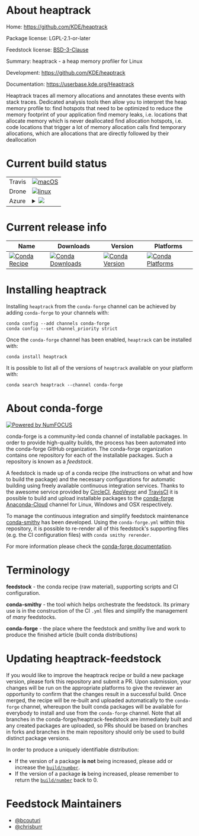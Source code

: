 About heaptrack
===============

Home: https://github.com/KDE/heaptrack

Package license: LGPL-2.1-or-later

Feedstock license: [BSD-3-Clause](https://github.com/conda-forge/heaptrack-feedstock/blob/master/LICENSE.txt)

Summary: heaptrack - a heap memory profiler for Linux

Development: https://github.com/KDE/heaptrack

Documentation: https://userbase.kde.org/Heaptrack

Heaptrack traces all memory allocations and annotates these events with stack traces. Dedicated analysis tools then allow you to interpret the heap memory profile to:
  find hotspots that need to be optimized to reduce the memory footprint of your application
  find memory leaks, i.e. locations that allocate memory which is never deallocated
  find allocation hotspots, i.e. code locations that trigger a lot of memory allocation calls
  find temporary allocations, which are allocations that are directly followed by their deallocation


Current build status
====================


<table><tr>
    <td>Travis</td>
    <td>
      <a href="https://travis-ci.com/conda-forge/heaptrack-feedstock">
        <img alt="macOS" src="https://img.shields.io/travis/com/conda-forge/heaptrack-feedstock/master.svg?label=macOS">
      </a>
    </td>
  </tr><tr>
    <td>Drone</td>
    <td>
      <a href="https://cloud.drone.io/conda-forge/heaptrack-feedstock">
        <img alt="linux" src="https://img.shields.io/drone/build/conda-forge/heaptrack-feedstock/master.svg?label=Linux">
      </a>
    </td>
  </tr>
    
  <tr>
    <td>Azure</td>
    <td>
      <details>
        <summary>
          <a href="https://dev.azure.com/conda-forge/feedstock-builds/_build/latest?definitionId=11334&branchName=master">
            <img src="https://dev.azure.com/conda-forge/feedstock-builds/_apis/build/status/heaptrack-feedstock?branchName=master">
          </a>
        </summary>
        <table>
          <thead><tr><th>Variant</th><th>Status</th></tr></thead>
          <tbody><tr>
              <td>linux_64</td>
              <td>
                <a href="https://dev.azure.com/conda-forge/feedstock-builds/_build/latest?definitionId=11334&branchName=master">
                  <img src="https://dev.azure.com/conda-forge/feedstock-builds/_apis/build/status/heaptrack-feedstock?branchName=master&jobName=linux&configuration=linux_64_" alt="variant">
                </a>
              </td>
            </tr><tr>
              <td>linux_aarch64</td>
              <td>
                <a href="https://dev.azure.com/conda-forge/feedstock-builds/_build/latest?definitionId=11334&branchName=master">
                  <img src="https://dev.azure.com/conda-forge/feedstock-builds/_apis/build/status/heaptrack-feedstock?branchName=master&jobName=linux&configuration=linux_aarch64_" alt="variant">
                </a>
              </td>
            </tr><tr>
              <td>linux_ppc64le</td>
              <td>
                <a href="https://dev.azure.com/conda-forge/feedstock-builds/_build/latest?definitionId=11334&branchName=master">
                  <img src="https://dev.azure.com/conda-forge/feedstock-builds/_apis/build/status/heaptrack-feedstock?branchName=master&jobName=linux&configuration=linux_ppc64le_" alt="variant">
                </a>
              </td>
            </tr>
          </tbody>
        </table>
      </details>
    </td>
  </tr>
</table>

Current release info
====================

| Name | Downloads | Version | Platforms |
| --- | --- | --- | --- |
| [![Conda Recipe](https://img.shields.io/badge/recipe-heaptrack-green.svg)](https://anaconda.org/conda-forge/heaptrack) | [![Conda Downloads](https://img.shields.io/conda/dn/conda-forge/heaptrack.svg)](https://anaconda.org/conda-forge/heaptrack) | [![Conda Version](https://img.shields.io/conda/vn/conda-forge/heaptrack.svg)](https://anaconda.org/conda-forge/heaptrack) | [![Conda Platforms](https://img.shields.io/conda/pn/conda-forge/heaptrack.svg)](https://anaconda.org/conda-forge/heaptrack) |

Installing heaptrack
====================

Installing `heaptrack` from the `conda-forge` channel can be achieved by adding `conda-forge` to your channels with:

```
conda config --add channels conda-forge
conda config --set channel_priority strict
```

Once the `conda-forge` channel has been enabled, `heaptrack` can be installed with:

```
conda install heaptrack
```

It is possible to list all of the versions of `heaptrack` available on your platform with:

```
conda search heaptrack --channel conda-forge
```


About conda-forge
=================

[![Powered by NumFOCUS](https://img.shields.io/badge/powered%20by-NumFOCUS-orange.svg?style=flat&colorA=E1523D&colorB=007D8A)](http://numfocus.org)

conda-forge is a community-led conda channel of installable packages.
In order to provide high-quality builds, the process has been automated into the
conda-forge GitHub organization. The conda-forge organization contains one repository
for each of the installable packages. Such a repository is known as a *feedstock*.

A feedstock is made up of a conda recipe (the instructions on what and how to build
the package) and the necessary configurations for automatic building using freely
available continuous integration services. Thanks to the awesome service provided by
[CircleCI](https://circleci.com/), [AppVeyor](https://www.appveyor.com/)
and [TravisCI](https://travis-ci.com/) it is possible to build and upload installable
packages to the [conda-forge](https://anaconda.org/conda-forge)
[Anaconda-Cloud](https://anaconda.org/) channel for Linux, Windows and OSX respectively.

To manage the continuous integration and simplify feedstock maintenance
[conda-smithy](https://github.com/conda-forge/conda-smithy) has been developed.
Using the ``conda-forge.yml`` within this repository, it is possible to re-render all of
this feedstock's supporting files (e.g. the CI configuration files) with ``conda smithy rerender``.

For more information please check the [conda-forge documentation](https://conda-forge.org/docs/).

Terminology
===========

**feedstock** - the conda recipe (raw material), supporting scripts and CI configuration.

**conda-smithy** - the tool which helps orchestrate the feedstock.
                   Its primary use is in the construction of the CI ``.yml`` files
                   and simplify the management of *many* feedstocks.

**conda-forge** - the place where the feedstock and smithy live and work to
                  produce the finished article (built conda distributions)


Updating heaptrack-feedstock
============================

If you would like to improve the heaptrack recipe or build a new
package version, please fork this repository and submit a PR. Upon submission,
your changes will be run on the appropriate platforms to give the reviewer an
opportunity to confirm that the changes result in a successful build. Once
merged, the recipe will be re-built and uploaded automatically to the
`conda-forge` channel, whereupon the built conda packages will be available for
everybody to install and use from the `conda-forge` channel.
Note that all branches in the conda-forge/heaptrack-feedstock are
immediately built and any created packages are uploaded, so PRs should be based
on branches in forks and branches in the main repository should only be used to
build distinct package versions.

In order to produce a uniquely identifiable distribution:
 * If the version of a package **is not** being increased, please add or increase
   the [``build/number``](https://docs.conda.io/projects/conda-build/en/latest/resources/define-metadata.html#build-number-and-string).
 * If the version of a package **is** being increased, please remember to return
   the [``build/number``](https://docs.conda.io/projects/conda-build/en/latest/resources/define-metadata.html#build-number-and-string)
   back to 0.

Feedstock Maintainers
=====================

* [@bcouturi](https://github.com/bcouturi/)
* [@chrisburr](https://github.com/chrisburr/)

